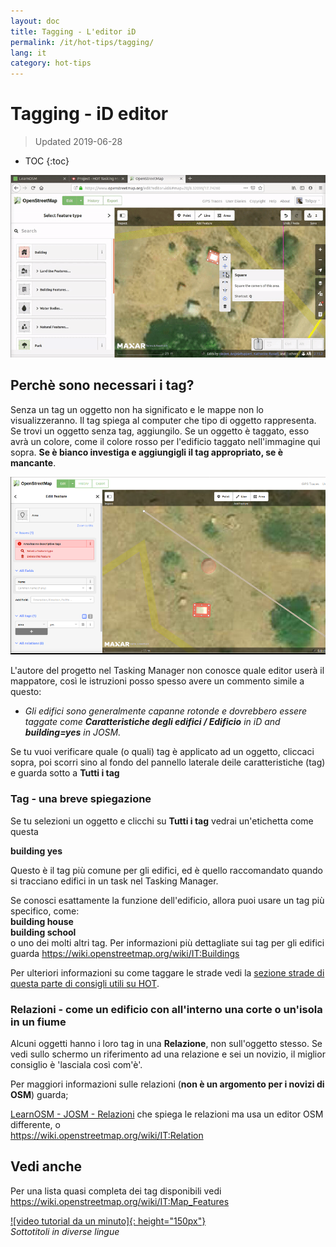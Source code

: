 ```yaml
---
layout: doc
title: Tagging - L'editor iD
permalink: /it/hot-tips/tagging/
lang: it
category: hot-tips
---
```


Tagging - iD editor
============

> Updated 2019-06-28

- TOC
{:toc}

![tagging][]


Perchè sono necessari i tag?
-------------------

Senza un tag un oggetto non ha significato e le mappe non lo visualizzeranno. Il tag spiega al computer che tipo di oggetto rappresenta. Se trovi un oggetto senza tag, aggiungilo. Se un oggetto è taggato, esso avrà un colore, come il colore rosso per l'edificio taggato nell'immagine qui sopra.  **Se è bianco investiga e aggiungigli il tag appropriato, se è mancante**.  

![tagged-building][]  

L'autore del progetto nel Tasking Manager non conosce quale editor userà il mappatore, così le istruzioni posso spesso avere un commento simile a questo:  

- *Gli edifici sono generalmente capanne rotonde e dovrebbero essere taggate come **Caratteristiche degli edifici / Edificio** in iD and **building=yes** in JOSM.*  

Se tu vuoi verificare quale (o quali) tag è applicato ad un oggetto, cliccaci sopra, poi scorri sino al fondo del pannello laterale deile caratteristiche (tag) e guarda sotto a **Tutti i tag**

### Tag - una breve spiegazione ###

Se tu selezioni un oggetto e clicchi su **Tutti i tag** vedrai un'etichetta come questa  

**building yes**  

Questo è il tag più comune per gli edifici, ed è quello raccomandato quando si tracciano edifici in un task nel Tasking Manager.  

Se conosci esattamente la funzione dell'edificio, allora puoi usare un tag più specifico, come:  
  **building house**  
  **building school**  
o uno dei molti altri tag. Per informazioni più dettagliate sui tag per gli edifici guarda <https://wiki.openstreetmap.org/wiki/IT:Buildings>  

Per ulteriori informazioni su come taggare le strade vedi la [sezione strade di questa parte di consigli utili su HOT](/en/hot-tips/highways/).  

### Relazioni - come un edificio con all'interno una corte o un'isola in un fiume ###

Alcuni oggetti hanno i loro tag in una **Relazione**, non sull'oggetto stesso. Se vedi sullo schermo un riferimento ad una relazione e sei un novizio, il miglior consiglio è  'lasciala così com'è'.  

Per maggiori informazioni sulle relazioni (**non è un argomento per i novizi di OSM**) guarda;  

[LearnOSM - JOSM - Relazioni](/en/josm/josm-relations/) che spiega le relazioni ma usa un editor OSM differente, o  
<https://wiki.openstreetmap.org/wiki/IT:Relation>

Vedi anche  
---------

Per una lista quasi completa dei tag disponibili vedi <https://wiki.openstreetmap.org/wiki/IT:Map_Features>  

[![video tutorial da un minuto]{: height="150px"}](https://www.youtube.com/playlist?list=PLb9506_-6FMHZ3nwn9heri3xjQKrSq1hN "Humanitarian OpenStreetMap Team - One minute Tutorial Videos")  
*Sottotitoli in diverse lingue*  





[tagging]:/images/hot-tips/tagging.gif
[keymon]:/images/hot-tips/keymon.png
[tagged-building]:/images/hot-tips/tagged-building.png
[video guide da un minuto]: /images/hot-tips/one-mnute-tutorial-videos.png "Humanitarian OpenStreetMap Team One-Minute Tutorial Videos"